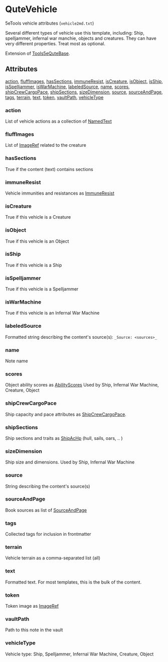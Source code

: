 # QuteVehicle

5eTools vehicle attributes (`vehicle2md.txt`)

Several different types of vehicle use this template, including: Ship, spelljammer, infernal war manchie, objects and creatures. They can have very different properties. Treat most as optional.

Extension of [Tools5eQuteBase](Tools5eQuteBase.md).

## Attributes

[action](#action), [fluffImages](#fluffimages), [hasSections](#hassections), [immuneResist](#immuneresist), [isCreature](#iscreature), [isObject](#isobject), [isShip](#isship), [isSpelljammer](#isspelljammer), [isWarMachine](#iswarmachine), [labeledSource](#labeledsource), [name](#name), [scores](#scores), [shipCrewCargoPace](#shipcrewcargopace), [shipSections](#shipsections), [sizeDimension](#sizedimension), [source](#source), [sourceAndPage](#sourceandpage), [tags](#tags), [terrain](#terrain), [text](#text), [token](#token), [vaultPath](#vaultpath), [vehicleType](#vehicletype)


### action

List of vehicle actions as a collection of [NamedText](../NamedText.md)

### fluffImages

List of [ImageRef](../ImageRef.md) related to the creature

### hasSections

True if the content (text) contains sections

### immuneResist

Vehicle immunities and resistances as [ImmuneResist](ImmuneResist.md)

### isCreature

True if this vehicle is a Creature

### isObject

True if this vehicle is an Object

### isShip

True if this vehicle is a Ship

### isSpelljammer

True if this vehicle is a Spelljammer

### isWarMachine

True if this vehicle is an Infernal War Machine

### labeledSource

Formatted string describing the content's source(s): `_Source: <sources>_`

### name

Note name

### scores

Object ability scores as [AbilityScores](AbilityScores.md) Used by Ship, Infernal War Machine, Creature, Object

### shipCrewCargoPace

Ship capacity and pace attributes as [ShipCrewCargoPace](QuteVehicle/ShipCrewCargoPace.md).

### shipSections

Ship sections and traits as [ShipAcHp](QuteVehicle/ShipAcHp.md) (hull, sails, oars, .. )

### sizeDimension

Ship size and dimensions. Used by Ship, Infernal War Machine

### source

String describing the content's source(s)

### sourceAndPage

Book sources as list of [SourceAndPage](../SourceAndPage.md)

### tags

Collected tags for inclusion in frontmatter

### terrain

Vehicle terrain as a comma-separated list (all)

### text

Formatted text. For most templates, this is the bulk of the content.

### token

Token image as [ImageRef](../ImageRef.md)

### vaultPath

Path to this note in the vault

### vehicleType

Vehicle type: Ship, Spelljammer, Infernal War Machine, Creature, Object
